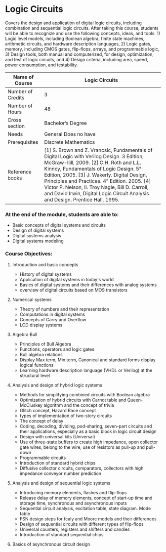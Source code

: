 
# Logic Circuits

Covers the design and application of digital logic circuits, including combination and sequential logic circuits. After taking this course, students will be able to recognize and use the following concepts, ideas, and tools: 1) Logic level models, including Boolean algebra, finite state machines, arithmetic circuits, and hardware description languages, 2) Logic gates, memory, including CMOS gates, flip-flops, arrays, and programmable logic, 3) Design tools, both manual and computerized, for design, optimization, and test of logic circuits, and 4) Design criteria, including area, speed, power consumption, and testability.

| Name of Course |	Logic Circuits |
|---|---|
| Number of Credits | 3 |
| Number of Hours | 48 | 
| Cross section | Bachelor’s Degree | 
| Needs | General Does no have |
| Prerequisites | Discrete Mathematics | 
| Reference books | [1] S. Brown and Z. Vrancsic, Fundamentals of Digital Logic with Verilog Design. 3 Edition, McGraw-Ilill, 2009. [2] C.H. Roth and L.L. Kinncy, Fundamentals of Logic Design. 5° Edition, 2005. [3] J. Wakerly. Digital Design, Principles and Practices. 4" Edition. 2005. [4] Victor P. Nelson, II. Troy Nagle, Bill D. Carroll, and David Irwin, Digital Logic Circuit Analysis and Design. Prentice Hall, 1995. |
	
### At the end of the module, students are able to:

- Basic concepts of digital systems and circuits
- Design of digital systems
- Digital systems analysis
- Digital systems modeling


### Course Objectives:

1. Introduction and basic concepts
	- History of digital systems
	- Application of digital systems in today's world
	- Basics of digital systems and their differences with analog systems
	- overview of digital circuits based on MOS transistors
		
2. Numerical systems
	- Theory of numbers and their representation
	- Computations in digital systems
	- Concepts of Carry and Overflow
	- LCD display systems
		
3. Algebra Bull
	- Principles of Bull Algebra
	- Functions, operators and logic gates
	- Bull algebra relations
	- Display Max term, Min term, Canonical and standard forms display logical functions
	- Learning hardware description language (VHDL or Verilog) at the structural level
		
4. Analysis and design of hybrid logic systems
	- Methods for simplifying combined circuits with Boolean algebra
	- Optimization of hybrid circuits with Carnot table and Queen-McCluskey algorithm and the concept of trivia
	- Glitch concept, Hazard Race concept
	- types of implementation of two-story circuits
	- The concept of delay
	- Coding, decoding, dividing, pod-sharing, seven-part circuits and their applications, especially as a basic block in logic circuit design
	- Design with universal kits (Universal)
	- Use of three-state buffers to create high impedance, open collector gate wires, belong to the wire, use of resistors as pull-up and pull-down
	- Programmable circuits
	- Introduction of standard hybrid chips
	- Diffusive collector circuits, comparators, collectors with high impedance conveyor number prediction
		
5. Analysis and design of sequential logic systems
	- Introducing memory elements, flashes and flip-flops
	- Release delay of memory elements, concept of start-up time and storage time, synchronous and asynchronous inputs
	- Sequential circuit analysis, excitation table, state diagram. Mode table
	- FSN design steps for fcaly and Moorc models and their differences
	- Design of sequential circuits with different types of flip-flops
	- Universal counters, registers and shifters and candies
	- Introduction of standard sequential chips
		
6. Basics of asynchronous circuit design



		
		
		
		
		
		
		
